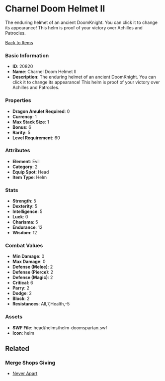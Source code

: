 # Charnel Doom Helmet II

The enduring helmet of an ancient DoomKnight. You can click it to change its appearance! This helm is proof of your victory over Achilles and Patrocles.

[Back to Items](../items.md)

### Basic Information

- **ID**: 20820
- **Name**: Charnel Doom Helmet II
- **Description**: The enduring helmet of an ancient DoomKnight. You can click it to change its appearance! This helm is proof of your victory over Achilles and Patrocles.

### Properties

- **Dragon Amulet Required**: 0
- **Currency**: 1
- **Max Stack Size**: 1
- **Bonus**: 6
- **Rarity**: 5
- **Level Requirement**: 60

### Attributes

- **Element**: Evil
- **Category**: 2
- **Equip Spot**: Head
- **Item Type**: Helm

### Stats

- **Strength**: 5
- **Dexterity**: 5
- **Intelligence**: 5
- **Luck**: 0
- **Charisma**: 5
- **Endurance**: 12
- **Wisdom**: 12

### Combat Values

- **Min Damage**: 0
- **Max Damage**: 0
- **Defense (Melee)**: 2
- **Defense (Pierce)**: 2
- **Defense (Magic)**: 2
- **Critical**: 6
- **Parry**: 2
- **Dodge**: 2
- **Block**: 2
- **Resistances**: All,7,Health,-5

### Assets

- **SWF File**: head/helms/helm-doomspartan.swf
- **Icon**: helm

## Related

### Merge Shops Giving

- [Never Apart](../merge-shops/364-never-apart.md)

